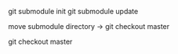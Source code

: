 git submodule init
git submodule update

move submodule directory -> git checkout master

git checkout master



